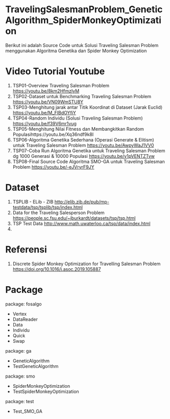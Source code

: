 # TravelingSalesmanProblem_GeneticAlgorithm_SpiderMonkeyOptimization
Berikut ini adalah Source Code untuk Solusi Traveling Salesman Problem menggunakan Algoritma Genetika dan Spider Monkey Optimization

# Video Tutorial Youtube
1. TSP01-Overview Traveling Salesman Problem https://youtu.be/8km2HfmzIyM
2. TSP02-Dataset untuk Benchmarking Traveling Salesman Problem https://youtu.be/VN09WmSTU8Y
3. TSP03-Menghitung jarak antar Titik Koordinat di Dataset (Jarak Euclid) https://youtu.be/M_FIBdOYfiY
4. TSP04-Random Individu (Solusi Traveling Salesman Problem) https://youtu.be/f39V6mr1vug
5. TSP05-Menghitung Nilai Fitness dan Membangkitkan Random Populasihttps://youtu.be/Xq36ndf9k8I
6. TSP06-Algoritma Genetika Sederhana (Operasi Generate & Elitism) untuk Traveling Salesman Problem https://youtu.be/AwpyWaJ1VV0
7. TSP07-Coba Run Algoritma Genetika untuk Traveling Salesman Problem dg 1000 Generasi & 10000 Populasi https://youtu.be/v1pVENTZTvw
8. TSP08-Final Source Code Algoritma SMO-GA untuk Traveling Salesman Problem https://youtu.be/-eJVryrF9JY

# Dataset
1. TSPLIB - ELib - ZIB http://elib.zib.de/pub/mp-testdata/tsp/tsplib/tsp/index.html
2. Data for the Traveling Salesperson Problem https://people.sc.fsu.edu/~jburkardt/datasets/tsp/tsp.html
3. TSP Test Data http://www.math.uwaterloo.ca/tsp/data/index.html
4. 

# Referensi
1. Discrete Spider Monkey Optimization for Travelling Salesman Problem https://doi.org/10.1016/j.asoc.2019.105887

# Package
package: fosalgo
+ Vertex
+ DataReader
+ Data
+ Individu
+ Quick
+ Swap

package: ga
+ GeneticAlgorithm
+ TestGeneticAlgorithm

package: smo
+ SpiderMonkeyOptimization
+ TestSpiderMonkeyOptimization

package: test
+ Test_SMO_GA
